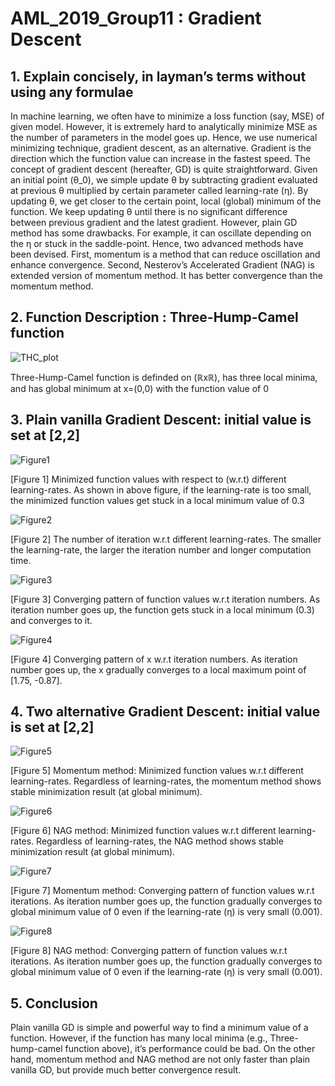 # AML_2019_Group11 : Gradient Descent

## 1. Explain concisely, in layman’s terms without using any formulae

In machine learning, we often have to minimize a loss function (say, MSE) of given model. However, it is extremely hard to analytically minimize MSE as the number of parameters in the model goes up. Hence, we use numerical minimizing technique, gradient descent, as an alternative. Gradient is the direction which the function value can increase in the fastest speed. The concept of gradient descent (hereafter, GD) is quite straightforward. Given an initial point (θ_0), we simple update θ by subtracting gradient evaluated at previous θ multiplied by certain parameter called learning-rate (η). By updating θ, we get closer to the certain point, local (global) minimum of the function. We keep updating θ until there is no significant difference between previous gradient and the latest gradient. However, plain GD method has some drawbacks. For example, it can oscillate depending on the η or stuck in the saddle-point. Hence, two advanced methods have been devised. First, momentum is a method that can reduce oscillation and enhance convergence. Second, Nesterov’s Accelerated Gradient (NAG) is extended version of momentum method. It has better convergence than the momentum method.

## 2. Function Description : Three-Hump-Camel function

![THC_plot](https://user-images.githubusercontent.com/52567223/60716640-dbab1f80-9f17-11e9-95d8-78ada3cdb5c8.png)

Three-Hump-Camel function is definded on (ℝxℝ), has three local minima, and has global minimum at x=(0,0) with the function value of 0

## 3. Plain vanilla Gradient Descent: initial value is set at [2,2]

![Figure1](https://user-images.githubusercontent.com/52567223/60723143-cd1a3380-9f2a-11e9-8709-74b28a98cbe5.png)

[Figure 1] Minimized function values with respect to (w.r.t) different learning-rates. As shown in above figure, if the learning-rate is too small, the minimized function values get stuck in a local minimum value of 0.3

![Figure2](https://user-images.githubusercontent.com/52567223/60723144-cd1a3380-9f2a-11e9-8147-0d6ffb8818eb.png)

[Figure 2] The number of iteration w.r.t different learning-rates. The smaller the learning-rate, the larger the iteration number and longer computation time.

![Figure3](https://user-images.githubusercontent.com/52567223/60723145-cd1a3380-9f2a-11e9-95d5-475213322315.png)

[Figure 3] Converging pattern of function values w.r.t iteration numbers. As iteration number goes up, the function gets stuck in a local minimum (0.3) and converges to it.	

![Figure4](https://user-images.githubusercontent.com/52567223/60723146-cd1a3380-9f2a-11e9-9e90-054149792e8c.png)

[Figure 4] Converging pattern of x w.r.t iteration numbers. As iteration number goes up, the x gradually converges to a local maximum point of [1.75, -0.87].

## 4. Two alternative Gradient Descent: initial value is set at [2,2]

![Figure5](https://user-images.githubusercontent.com/52567223/60723147-cdb2ca00-9f2a-11e9-8f57-f83bf3f3a469.png)

[Figure 5] Momentum method: Minimized function values w.r.t different learning-rates. Regardless of learning-rates, the momentum method shows stable minimization result (at global minimum).

![Figure6](https://user-images.githubusercontent.com/52567223/60723148-cdb2ca00-9f2a-11e9-9278-2d1e4bca840b.png)

[Figure 6] NAG method: Minimized function values w.r.t different learning-rates. Regardless of learning-rates, the NAG method shows stable minimization result (at global minimum).

![Figure7](https://user-images.githubusercontent.com/52567223/60723149-cdb2ca00-9f2a-11e9-97cb-9c614d756db9.png)

[Figure 7] Momentum method: Converging pattern of function values w.r.t iterations. As iteration number goes up, the function gradually converges to global minimum value of 0 even if the learning-rate (η) is very small (0.001).

![Figure8](https://user-images.githubusercontent.com/52567223/60723151-ce4b6080-9f2a-11e9-875f-083f39f665df.png)

[Figure 8] NAG method: Converging pattern of function values w.r.t iterations. As iteration number goes up, the function gradually converges to global minimum value of 0 even if the learning-rate (η) is very small (0.001).


## 5. Conclusion

Plain vanilla GD is simple and powerful way to find a minimum value of a function. However, if the function has many local minima (e.g., Three-hump-camel function above), it’s performance could be bad. On the other hand, momentum method and NAG method are not only faster than plain vanilla GD, but provide much better convergence result.
